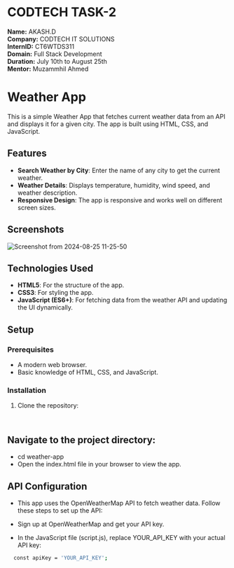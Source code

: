 # CODTECH TASK-2
**Name:** AKASH.D<br>
**Company:** CODTECH IT SOLUTIONS<br>
**InternID:** CT6WTDS311<br>
**Domain:** Full Stack Development<br>
**Duration:** July 10th to August 25th<br>
**Mentor:** Muzammhil Ahmed
# Weather App

This is a simple Weather App that fetches current weather data from an API and displays it for a given city. The app is built using HTML, CSS, and JavaScript.

## Features

- **Search Weather by City**: Enter the name of any city to get the current weather.
- **Weather Details**: Displays temperature, humidity, wind speed, and weather description.
- **Responsive Design**: The app is responsive and works well on different screen sizes.

## Screenshots
![Screenshot from 2024-08-25 11-25-50](https://github.com/user-attachments/assets/bedb1430-e07f-4ddb-9663-fa19d330ca8b)



## Technologies Used

- **HTML5**: For the structure of the app.
- **CSS3**: For styling the app.
- **JavaScript (ES6+)**: For fetching data from the weather API and updating the UI dynamically.

## Setup

### Prerequisites

- A modern web browser.
- Basic knowledge of HTML, CSS, and JavaScript.

### Installation

1. Clone the repository:
   ```bashhttps://github.com/Akashdhasarathan/CODTECH-Task2.git
   

## Navigate to the project directory:
- cd weather-app
- Open the index.html file in your browser to view the app.

## API Configuration
- This app uses the OpenWeatherMap API to fetch weather data. Follow these steps to set up the API:

- Sign up at OpenWeatherMap and get your API key.

- In the JavaScript file (script.js), replace YOUR_API_KEY with your actual API key:

```bash
  const apiKey = 'YOUR_API_KEY';

